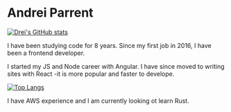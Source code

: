 <!--
**Dreiparrent/Dreiparrent** is a ✨ _special_ ✨ repository because its `README.md` (this file) appears on your GitHub profile.

Here are some ideas to get you started:

- 🔭 I’m currently working on ...
- 🌱 I’m currently learning ...
- 👯 I’m looking to collaborate on ...
- 🤔 I’m looking for help with ...
- 💬 Ask me about ...
- 📫 How to reach me: ...
- 😄 Pronouns: ...
- ⚡ Fun fact: ...
-->
# Andrei Parrent

[![Drei's GitHub stats](https://github-readme-stats.vercel.app/api?username=Dreiparrent&count_private=true&show_icons=true&theme=gruvbox)](https://github.com/anuraghazra/github-readme-stats)

I have been studying code for 8 years. Since my first job in 2016, I have been a frontend developer.

I started my JS and Node career with Angular. I have since moved to writing sites with React -it is more popular and faster to develope.

[![Top Langs](https://github-readme-stats.vercel.app/api/top-langs/?username=Dreiparrent&layout=compact&theme=gruvbox)](https://github.com/anuraghazra/github-readme-stats)

I have AWS experience and I am currently looking ot learn Rust.
